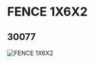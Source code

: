 # FENCE 1X6X2
## 30077
![FENCE 1X6X2](https://lc-www-live-s.legocdn.com/media/bricks/5/2/4107572.jpg)